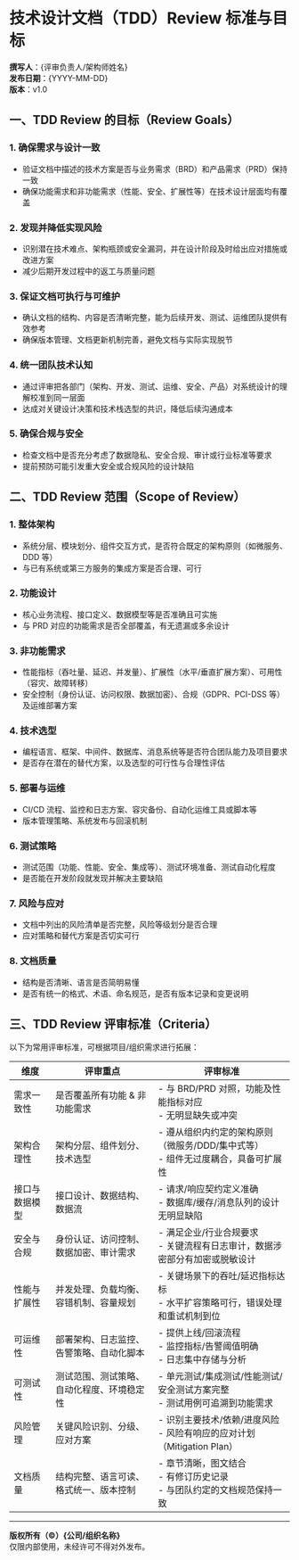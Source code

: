 # 技术设计文档（TDD）Review 标准与目标

**撰写人**：{评审负责人/架构师姓名}  
**发布日期**：{YYYY-MM-DD}  
**版本**：v1.0

## 一、TDD Review 的目标（Review Goals）

### 1. 确保需求与设计一致
- 验证文档中描述的技术方案是否与业务需求（BRD）和产品需求（PRD）保持一致
- 确保功能需求和非功能需求（性能、安全、扩展性等）在技术设计层面均有覆盖

### 2. 发现并降低实现风险
- 识别潜在技术难点、架构瓶颈或安全漏洞，并在设计阶段及时给出应对措施或改进方案
- 减少后期开发过程中的返工与质量问题

### 3. 保证文档可执行与可维护
- 确认文档的结构、内容是否清晰完整，能为后续开发、测试、运维团队提供有效参考
- 确保版本管理、文档更新机制完善，避免文档与实际实现脱节

### 4. 统一团队技术认知
- 通过评审把各部门（架构、开发、测试、运维、安全、产品）对系统设计的理解校准到同一层面
- 达成对关键设计决策和技术栈选型的共识，降低后续沟通成本

### 5. 确保合规与安全
- 检查文档中是否充分考虑了数据隐私、安全合规、审计或行业标准等要求
- 提前预防可能引发重大安全或合规风险的设计缺陷

## 二、TDD Review 范围（Scope of Review）

### 1. 整体架构
- 系统分层、模块划分、组件交互方式，是否符合既定的架构原则（如微服务、DDD 等）
- 与已有系统或第三方服务的集成方案是否合理、可行

### 2. 功能设计
- 核心业务流程、接口定义、数据模型等是否准确且可实施
- 与 PRD 对应的功能需求是否全部覆盖，有无遗漏或多余设计

### 3. 非功能需求
- 性能指标（吞吐量、延迟、并发量）、扩展性（水平/垂直扩展方案）、可用性（容灾、故障转移）
- 安全控制（身份认证、访问权限、数据加密）、合规（GDPR、PCI-DSS 等）及运维部署方案

### 4. 技术选型
- 编程语言、框架、中间件、数据库、消息系统等是否符合团队能力及项目要求
- 是否存在潜在的替代方案，以及选型的可行性与合理性评估

### 5. 部署与运维
- CI/CD 流程、监控和日志方案、容灾备份、自动化运维工具或脚本等
- 版本管理策略、系统发布与回滚机制

### 6. 测试策略
- 测试范围（功能、性能、安全、集成等）、测试环境准备、测试自动化程度
- 是否能在开发阶段就发现并解决主要缺陷

### 7. 风险与应对
- 文档中列出的风险清单是否完整，风险等级划分是否合理
- 应对策略和替代方案是否切实可行

### 8. 文档质量
- 结构是否清晰、语言是否简明易懂
- 是否有统一的格式、术语、命名规范，是否有版本记录和变更说明

## 三、TDD Review 评审标准（Criteria）

以下为常用评审标准，可根据项目/组织需求进行拓展：

| 维度 | 评审重点 | 评审标准 |
|------|----------|----------|
| 需求一致性 | 是否覆盖所有功能 & 非功能需求 | - 与 BRD/PRD 对照，功能及性能指标对应<br>- 无明显缺失或冲突 |
| 架构合理性 | 架构分层、组件划分、技术选型 | - 遵从组织内约定的架构原则（微服务/DDD/集中式等）<br>- 组件无过度耦合，具备可扩展性 |
| 接口与数据模型 | 接口设计、数据结构、数据流 | - 请求/响应契约定义准确<br>- 数据库/缓存/消息队列的设计无明显缺陷 |
| 安全与合规 | 身份认证、访问控制、数据加密、审计需求 | - 满足企业/行业合规要求<br>- 关键流程有日志审计，数据涉密部分有加密或脱敏设计 |
| 性能与扩展性 | 并发处理、负载均衡、容错机制、容量规划 | - 关键场景下的吞吐/延迟指标达标<br>- 水平扩容策略可行，错误处理和重试机制到位 |
| 可运维性 | 部署架构、日志监控、告警策略、自动化脚本 | - 提供上线/回滚流程<br>- 监控指标/告警阈值明确<br>- 日志集中存储与分析 |
| 可测试性 | 测试范围、测试策略、自动化程度、环境稳定性 | - 单元测试/集成测试/性能测试/安全测试方案完整<br>- 测试用例可追溯到功能需求 |
| 风险管理 | 关键风险识别、分级、应对方案 | - 识别主要技术/依赖/进度风险<br>- 风险有响应的应对计划（Mitigation Plan） |
| 文档质量 | 结构完整、语言可读、格式统一、版本控制 | - 章节清晰，图文结合<br>- 有修订历史记录<br>- 与团队约定的文档规范保持一致 |

---

**版权所有（©）{公司/组织名称}**  
仅限内部使用，未经许可不得对外发布。